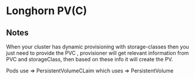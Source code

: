 # Longhorn PV(C)

## Notes

When your cluster has dynamic provisioning with storage-classes then you just need to provide the PVC , provisioner will get relevant information from PVC and storageClass, then based on these info it will create the PV.

Pods use => PersistentVolumeCLaim which uses => PersistentVolume


